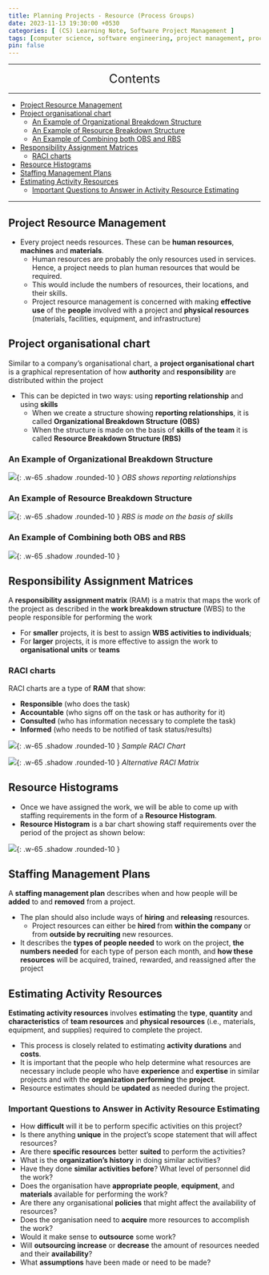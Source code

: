 ```yaml
---
title: Planning Projects - Resource (Process Groups)
date: 2023-11-13 19:30:00 +0530
categories: [ (CS) Learning Note, Software Project Management ]
tags: [computer science, software engineering, project management, process groups]
pin: false
---
```


---
<center><font size='5'> Contents </font></center>

---

<!-- TOC -->
  * [Project Resource Management](#project-resource-management)
  * [Project organisational chart](#project-organisational-chart)
    * [An Example of Organizational Breakdown Structure](#an-example-of-organizational-breakdown-structure)
    * [An Example of Resource Breakdown Structure](#an-example-of-resource-breakdown-structure)
    * [An Example of Combining both OBS and RBS](#an-example-of-combining-both-obs-and-rbs)
  * [Responsibility Assignment Matrices](#responsibility-assignment-matrices)
    * [RACI charts](#raci-charts)
  * [Resource Histograms](#resource-histograms)
  * [Staffing Management Plans](#staffing-management-plans)
  * [Estimating Activity Resources](#estimating-activity-resources)
    * [Important Questions to Answer in Activity Resource Estimating](#important-questions-to-answer-in-activity-resource-estimating)
<!-- TOC -->

---

## Project Resource Management

- Every project needs resources. These can be **human resources**, **machines** and **materials**.
  - Human resources are probably the only resources used in services. Hence, a project needs to plan human resources that would be required.
  - This would include the numbers of resources, their locations, and their skills.
  - Project resource management is concerned with making **effective use** of the **people** involved with a project and **physical resources** (materials, facilities, equipment, and infrastructure)

## Project organisational chart

Similar to a company’s organisational chart, a **project organisational chart** is a graphical representation of how **authority** and **responsibility** are distributed within the project
- This can be depicted in two ways: using **reporting relationship** and using **skills**
  - When we create a structure showing **reporting relationships**, it is called **Organizational Breakdown Structure (OBS)**
  - When the structure is made on the basis of **skills of the team** it is called **Resource Breakdown Structure (RBS)**

### An Example of Organizational Breakdown Structure

![](https://i.postimg.cc/BbdXg4kG/ppr1.png){: .w-65 .shadow .rounded-10 }
_OBS shows reporting relationships_

### An Example of Resource Breakdown Structure

![](https://i.postimg.cc/TPC1srF0/ppr2.png){: .w-65 .shadow .rounded-10 }
_RBS is made on the basis of skills_

### An Example of Combining both OBS and RBS

![](https://i.postimg.cc/6pQCppKM/ppr3.png){: .w-65 .shadow .rounded-10 }

## Responsibility Assignment Matrices

A **responsibility assignment matrix** (RAM) is a matrix that maps the work of the project as described in the **work breakdown structure** (WBS) to the people responsible for performing the work
- For **smaller** projects, it is best to assign **WBS activities to individuals**;
- For **larger** projects, it is more effective to assign the work to **organisational units** or **teams**

### RACI charts

RACI charts are a type of **RAM** that show:
- **Responsible** (who does the task)
- **Accountable** (who signs off on the task or has authority for it)
- **Consulted** (who has information necessary to complete the task)
- **Informed** (who needs to be notified of task status/results)

![](https://i.postimg.cc/T3SQ8DbV/ppr5.png){: .w-65 .shadow .rounded-10 }
_Sample RACI Chart_

![](https://i.postimg.cc/q74SRFQJ/ppr6.png){: .w-65 .shadow .rounded-10 }
_Alternative RACI Matrix_

## Resource Histograms

- Once we have assigned the work, we will be able to come up with staffing requirements in the form of a **Resource Histogram**.
- **Resource Histogram** is a bar chart showing staff requirements over the period of the project as shown
  below:

![](https://i.postimg.cc/SRPjQCh4/ppr7.png){: .w-65 .shadow .rounded-10 }

## Staffing Management Plans

A **staffing management plan** describes when and how people will be **added** to and **removed** from a project.
- The plan should also include ways of **hiring** and **releasing** resources.
  - Project resources can either be **hired** from **within the company** or from **outside by recruiting** new resources.
- It describes the **types of people needed** to work on the project, **the numbers needed** for each type of person each month, and **how these resources** will be acquired, trained, rewarded, and reassigned after the project

## Estimating Activity Resources

**Estimating activity resources** involves **estimating** the **type**, **quantity** and **characteristics** of **team resources** and **physical resources** (i.e., materials, equipment, and supplies) required to complete the project.
- This process is closely related to estimating **activity durations** and **costs**.
- It is important that the people who help determine what resources are necessary include people who have **experience** and **expertise** in similar projects and with the **organization performing** the **project**.
- Resource estimates should be **updated** as needed during the project.

### Important Questions to Answer in Activity Resource Estimating

- How **difficult** will it be to perform specific activities on this project?
- Is there anything **unique** in the project’s scope statement that will affect resources?
- Are there **specific resources** better **suited** to perform the activities?
- What is the **organization’s history** in doing similar activities?
- Have they done **similar activities before**? What level of personnel did the work?
- Does the organisation have **appropriate people**, **equipment**, and **materials** available for performing the work?
- Are there any organisational **policies** that might affect the availability of resources?
- Does the organisation need to **acquire** more resources to accomplish the work?
- Would it make sense to **outsource** some work?
- Will **outsourcing increase** or **decrease** the amount of resources needed and their **availability**?
- What **assumptions** have been made or need to be made?
